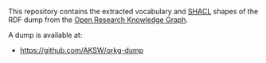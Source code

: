 This repository contains the extracted vocabulary and [SHACL](https://www.w3.org/TR/shacl/) shapes of the RDF dump from the [Open Research Knowledge Graph](https://www.orkg.org/orkg/).

A dump is available at:

- https://github.com/AKSW/orkg-dump
